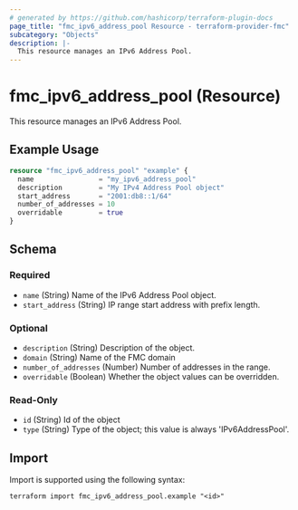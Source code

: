 ```yaml
---
# generated by https://github.com/hashicorp/terraform-plugin-docs
page_title: "fmc_ipv6_address_pool Resource - terraform-provider-fmc"
subcategory: "Objects"
description: |-
  This resource manages an IPv6 Address Pool.
---
```


# fmc_ipv6_address_pool (Resource)

This resource manages an IPv6 Address Pool.

## Example Usage

```terraform
resource "fmc_ipv6_address_pool" "example" {
  name                = "my_ipv6_address_pool"
  description         = "My IPv4 Address Pool object"
  start_address       = "2001:db8::1/64"
  number_of_addresses = 10
  overridable         = true
}
```

<!-- schema generated by tfplugindocs -->
## Schema

### Required

- `name` (String) Name of the IPv6 Address Pool object.
- `start_address` (String) IP range start address with prefix length.

### Optional

- `description` (String) Description of the object.
- `domain` (String) Name of the FMC domain
- `number_of_addresses` (Number) Number of addresses in the range.
- `overridable` (Boolean) Whether the object values can be overridden.

### Read-Only

- `id` (String) Id of the object
- `type` (String) Type of the object; this value is always 'IPv6AddressPool'.

## Import

Import is supported using the following syntax:

```shell
terraform import fmc_ipv6_address_pool.example "<id>"
```
